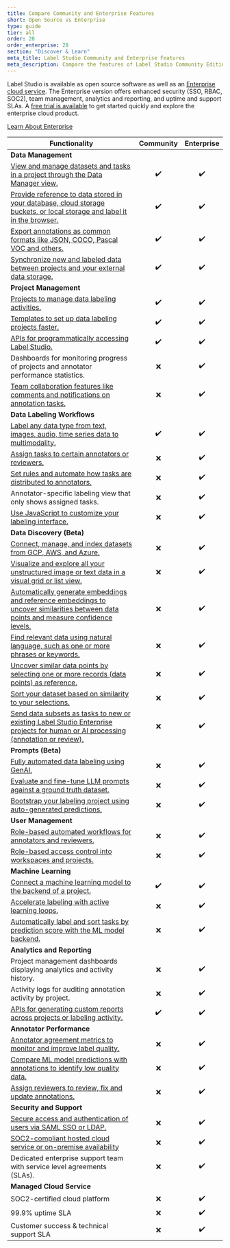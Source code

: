 ```yaml
---
title: Compare Community and Enterprise Features
short: Open Source vs Enterprise
type: guide
tier: all
order: 28 
order_enterprise: 28
section: "Discover & Learn"
meta_title: Label Studio Community and Enterprise Features
meta_description: Compare the features of Label Studio Community Edition with the paid Label Studio Enterprise Edition so that you can choose the best option for your data labeling and annotation projects.
---
```


Label Studio is available as open source software as well as an [Enterprise cloud service](https://humansignal.com/). The Enterprise version offers enhanced security (SSO, RBAC, SOC2), team management, analytics and reporting, and uptime and support SLAs. A [free trial is available](https://humansignal.com/free-trial) to get started quickly and explore the enterprise cloud product.

<a class="Button" href="https://humansignal.com/goenterprise/" target="_blank" style="margin-bottom: 2em;">Learn About Enterprise</a>

<table>
<thead>
  <tr>
    <th>Functionality</th>
    <th>Community</th>
    <th>Enterprise</th>
  </tr>
  </thead>

<tr>
    <td colspan="3"><b>Data Management</b></td>
  </tr>
  <tr>
    <td><a href="manage_data.html">View and manage datasets and tasks in a project through the Data Manager view.</a></td>
    <td style="text-align:center">✔️</td>
    <td style="text-align:center">✔️</td>
  </tr>
  <tr>
    <td><a href="tasks.html">Provide reference to data stored in your database, cloud storage buckets, or local storage and label it in the browser.</a></td>
    <td style="text-align:center">✔️</td>
    <td style="text-align:center">✔️</td>
  </tr>
  <tr>
    <td><a href="export.html">Export annotations as common formats like JSON, COCO, Pascal VOC and others.</a></td>
    <td style="text-align:center">✔️</td>
    <td style="text-align:center">✔️</td>
  </tr>
  <tr>
    <td><a href="storage.html">Synchronize new and labeled data between projects and your external data storage.</a></td>
    <td style="text-align:center">✔️</td>
    <td style="text-align:center">✔️</td>
  </tr>
  <tr>
    <td colspan="3"><b>Project Management</b></td>
  </tr>
  <tr>
    <td><a href="setup_project.html">Projects to manage data labeling activities.</a></td>
    <td style="text-align:center">✔️</td>
    <td style="text-align:center">✔️</td>
  </tr>
  <tr>
    <td><a href="setup.html">Templates to set up data labeling projects faster.</a></td>
    <td style="text-align:center">✔️</td>
    <td style="text-align:center">✔️</td>
  </tr>
    <tr>
    <td><a href = "https://labelstud.io/guide/api.html"> APIs for programmatically accessing Label Studio.</a></td>
    <td style="text-align:center">✔️</td>
    <td style="text-align:center">✔️</td>
  </tr>
  <tr>
    <td>Dashboards for monitoring progress of projects and annotator performance statistics.</td>
    <td style="text-align:center">❌</td>
    <td style="text-align:center">✔️</td>
  </tr>
   <tr>
    <td><a href="https://docs.heartex.com/guide/comments_notifications.html">Team collaboration features like comments and notifications on annotation tasks.</a></td>
    <td style="text-align:center">❌</td>
    <td style="text-align:center">✔️</td>
  </tr>

<tr>
    <td colspan="3"><b>Data Labeling Workflows</b></td>
  </tr>
   <tr>
    <td><a href="https://labelstud.io/playground/"> Label any data type from text, images, audio, time series data to multimodality.</a></td>
    <td style="text-align:center">✔️</td>
    <td style="text-align:center">✔️</td>
  </tr>
  <tr>
    <td><a href="manage_data.html#Assign-annotators-to-tasks">Assign tasks to certain annotators or reviewers.</a></td>
    <td style="text-align:center">❌</td>
    <td style="text-align:center">✔️</td>
  </tr>
  <tr>
    <td><a href="https://docs.heartex.com/guide/setup_project.html#Set-up-annotation-settings-for-your-project">Set rules and automate how tasks are distributed to annotators.</a></td>
    <td style="text-align:center">❌</td>
    <td style="text-align:center">✔️</td>
  </tr>
  <tr>
    <td>Annotator-specific labeling view that only shows assigned tasks.</td>
    <td style="text-align:center">❌</td>
    <td style="text-align:center">✔️</td>
  </tr>
  <tr>
    <td><a href="https://docs.humansignal.com/guide/scripts">Use JavaScript to customize your labeling interface.</a></td>
    <td style="text-align:center">❌</td>
    <td style="text-align:center">✔️</td>
  </tr>

  <tr>
    <td colspan="3"><b>Data Discovery (Beta)</b></td>
  </tr>
   <tr>
    <td><a href="https://docs.humansignal.com/guide/dataset_create">Connect, manage, and index datasets from GCP, AWS, and Azure.</a></td>
    <td style="text-align:center">❌</td>
    <td style="text-align:center">✔️</td>
  </tr>
  <tr>
    <td><a href="https://docs.humansignal.com/guide/dataset_search">Visualize and explore all your unstructured image or text data in a visual grid or list view.</a></td>
    <td style="text-align:center">❌</td>
    <td style="text-align:center">✔️</td>
  </tr>
  <tr>
    <td><a href="https://docs.humansignal.com/guide/dataset_search#Embeddings">Automatically generate embeddings and reference embeddings to uncover similarities between data points and measure confidence levels.</a></td>
    <td style="text-align:center">❌</td>
    <td style="text-align:center">✔️</td>
  </tr>
  <tr>
    <td><a href="https://docs.humansignal.com/guide/dataset_search#Natural-language-searching">Find relevant data using natural language, such as one or more phrases or keywords.</a></td>
    <td style="text-align:center">❌</td>
    <td style="text-align:center">✔️</td>
  </tr>
  <tr>
    <td><a href="https://docs.humansignal.com/guide/dataset_search#Similarity-searches">Uncover similar data points by selecting one or more records (data points) as reference.</a></td>
    <td style="text-align:center">❌</td>
    <td style="text-align:center">✔️</td>
  </tr>
  <tr>
    <td><a href="https://docs.humansignal.com/guide/dataset_search#Search-results-and-refining-by-similarity">Sort your dataset based on similarity to your selections.</a></td>
    <td style="text-align:center">❌</td>
    <td style="text-align:center">✔️</td>
  </tr>
  <tr>
    <td><a href="https://docs.humansignal.com/guide/dataset_manage#Create-project-tasks-from-a-dataset">Send data subsets as tasks to new or existing Label Studio Enterprise projects for human or AI processing (annotation or review).</a></td>
    <td style="text-align:center">❌</td>
    <td style="text-align:center">✔️</td>
  </tr>

  <tr>
    <td colspan="3"><b>Prompts (Beta)</b></td>
  </tr>
   <tr>
    <td><a href="https://docs.humansignal.com/guide/prompts_overview">Fully automated data labeling using GenAI.</a></td>
    <td style="text-align:center">❌</td>
    <td style="text-align:center">✔️</td>
  </tr>
  <tr>
    <td><a href="https://docs.humansignal.com/guide/prompts_draft">Evaluate and fine-tune LLM prompts against a ground truth dataset.</a></td>
    <td style="text-align:center">❌</td>
    <td style="text-align:center">✔️</td>
  </tr>
  <tr>
    <td><a href="https://docs.humansignal.com/guide/prompts_predictions">Bootstrap your labeling project using auto-generated predictions.</a></td>
    <td style="text-align:center">❌</td>
    <td style="text-align:center">✔️</td>
  </tr>

  <tr>
    <td colspan="4"><b>User Management</b></td>
  </tr>
  
  <tr>
    <td><a href="https://docs.heartex.com/guide/manage_users.html#Roles-in-Label-Studio-Enterprise">Role-based automated workflows for annotators and reviewers.</a></td>
    <td style="text-align:center">❌</td>
    <td style="text-align:center">✔️</td>
  </tr>
   <tr>
    <td><a href="https://docs.heartex.com/guide/manage_users.html#Roles-and-workspaces">Role-based access control into workspaces and projects.</a></td>
    <td style="text-align:center">❌</td>
    <td style="text-align:center">✔️</td>
  </tr>

  <tr>
    <td colspan="3"><b>Machine Learning</b></td>
  </tr>
  <tr>
    <td><a href="ml_create.html">Connect a machine learning model to the backend of a project.</a></td>
    <td style="text-align:center">✔️</td>
    <td style="text-align:center">✔️</td>
  </tr>
  <tr>
    <td><a href="active_learning.html">Accelerate labeling with active learning loops.</a></td>
    <td style="text-align:center">❌</td>
    <td style="text-align:center">✔️</td>
  </tr>
  <tr>
    <td><a href="https://docs.heartex.com/guide/active_learning.html#Set-up-task-sampling-with-prediction-scores">Automatically label and sort tasks by prediction score with the ML model backend.</a></td>
    <td style="text-align:center">❌</td>
    <td style="text-align:center">✔️</td>
  </tr>
  <tr>
    <td colspan="3"><b>Analytics and Reporting</b></td>
  </tr>
  <tr>
    <td>Project management dashboards displaying analytics and activity history.</td>
    <td style="text-align:center">❌</td>
    <td style="text-align:center">✔️</td>
  </tr>
  <tr>
    <td>Activity logs for auditing annotation activity by project.</td>
    <td style="text-align:center">❌</td>
    <td style="text-align:center">✔️</td>
  </tr>
  <tr>
    <td><a href = "https://labelstud.io/guide/api.html"> APIs for generating custom reports across projects or labeling activity.</a></td>
    <td style="text-align:center">✔️</td>
    <td style="text-align:center">✔️</td>
  </tr>
  <tr>
    <td colspan="3"><b>Annotator Performance</b></td>
  </tr>
  <tr>
    <td><a href="https://docs.heartex.com/guide/stats.html">Annotator agreement metrics to monitor and improve label quality.</a></td>
    <td style="text-align:center">❌</td>
    <td style="text-align:center">✔️</td>
  </tr>
  <tr>
    <td><a href="https://docs.heartex.com/guide/ml.html">Compare ML model predictions with annotations to identify low quality data.</a></td>
    <td style="text-align:center">❌</td>
    <td style="text-align:center">✔️</td>
  </tr>
  <tr>
    <td><a href="https://docs.heartex.com/guide/quality.html">Assign reviewers to review, fix and update annotations.</a></td>
    <td style="text-align:center">❌</td>
    <td style="text-align:center">✔️</td>
  </tr>
  <tr>
    <td colspan="3"><b>Security and Support </b></td>
  </tr>
  <tr>
    <td><a href="https://docs.heartex.com/guide/auth_setup.html">Secure access and authentication of users via SAML SSO or LDAP.</a></td>
    <td style="text-align:center">❌</td>
    <td style="text-align:center">✔️</td>
   </tr>
  <tr>
    <td><a href ="https://heartex.com/security"> SOC2-compliant hosted cloud service or on-premise availability</a></td>
    <td style="text-align:center">❌</td>
    <td style="text-align:center">✔️</td>
  </tr>
  <tr>
    <td>Dedicated enterprise support team with service level agreements (SLAs).</td>
    <td style="text-align:center">❌</td>
    <td style="text-align:center">✔️</td>
  </tr>
  <tr>
    <td colspan="3"><b>Managed Cloud Service</b></td>
  </tr>
  <tr>
    <td>SOC2-certified cloud platform</td>
    <td style="text-align:center">❌</td>
    <td style="text-align:center">✔️</td>
   </tr>
  <tr>
    <td>99.9% uptime SLA</td>
    <td style="text-align:center">❌</td>
    <td style="text-align:center">✔️</td>
  </tr>
  <tr>
    <td>Customer success & technical support SLA</td>
    <td style="text-align:center">❌</td>
    <td style="text-align:center">✔️</td>
  </tr>
</table>

